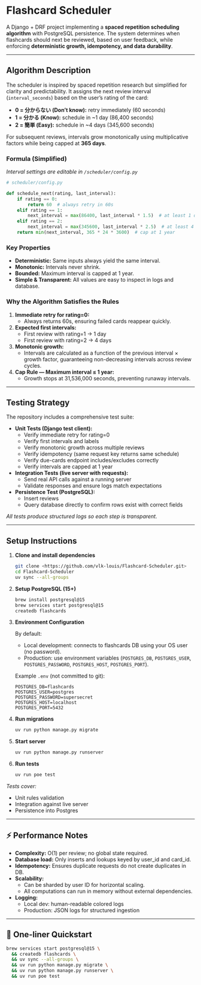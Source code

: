 # Flashcard Scheduler

A Django + DRF project implementing a **spaced repetition scheduling algorithm** with PostgreSQL persistence.
The system determines when flashcards should next be reviewed, based on user feedback, while enforcing **deterministic growth, idempotency, and data durability**.

---

## Algorithm Description

The scheduler is inspired by spaced repetition research but simplified for clarity and predictability.
It assigns the next review interval (`interval_seconds`) based on the user’s rating of the card:

- **0 = 分からない (Don’t know):** retry immediately (60 seconds)
- **1 = 分かる (Know):** schedule in ~1 day (86,400 seconds)
- **2 = 簡単 (Easy):** schedule in ~4 days (345,600 seconds)

For subsequent reviews, intervals grow monotonically using multiplicative factors while being capped at **365 days**.

### Formula (Simplified)

_Interval settings are editable in `/scheduler/config.py`_

```python
# scheduler/config.py

def schedule_next(rating, last_interval):
    if rating == 0:
        return 60  # always retry in 60s
    elif rating == 1:
        next_interval = max(86400, last_interval * 1.5)  # at least 1 day
    elif rating == 2:
        next_interval = max(345600, last_interval * 2.5)  # at least 4 days
    return min(next_interval, 365 * 24 * 3600)  # cap at 1 year
```

### Key Properties

- **Deterministic:** Same inputs always yield the same interval.
- **Monotonic:** Intervals never shrink.
- **Bounded:** Maximum interval is capped at 1 year.
- **Simple & Transparent:** All values are easy to inspect in logs and database.

### Why the Algorithm Satisfies the Rules

1. **Immediate retry for rating=0:**
   - Always returns 60s, ensuring failed cards reappear quickly.
2. **Expected first intervals:**
   - First review with rating=1 → 1 day
   - First review with rating=2 → 4 days
3. **Monotonic growth:**
   - Intervals are calculated as a function of the previous interval × growth factor, guaranteeing non-decreasing intervals across review cycles.
4. **Cap Rule — Maximum interval ≤ 1 year:**
   - Growth stops at 31,536,000 seconds, preventing runaway intervals.

---

## Testing Strategy

The repository includes a comprehensive test suite:

- **Unit Tests (Django test client):**
  - Verify immediate retry for rating=0
  - Verify first intervals and labels
  - Verify monotonic growth across multiple reviews
  - Verify idempotency (same request key returns same schedule)
  - Verify due-cards endpoint includes/excludes correctly
  - Verify intervals are capped at 1 year
- **Integration Tests (live server with requests):**
  - Send real API calls against a running server
  - Validate responses and ensure logs match expectations
- **Persistence Test (PostgreSQL):**
  - Insert reviews
  - Query database directly to confirm rows exist with correct fields

_All tests produce structured logs so each step is transparent._

---

## Setup Instructions

1. **Clone and install dependencies**

   ```sh
   git clone <https://github.com/vlk-louis/Flashcard-Scheduler.git>
   cd Flashcard-Scheduler
   uv sync --all-groups
   ```

2. **Setup PostgreSQL (15+)**

   ```sh
   brew install postgresql@15
   brew services start postgresql@15
   createdb flashcards
   ```

3. **Environment Configuration**

   By default:
   - Local development: connects to flashcards DB using your OS user (no password).
   - Production: use environment variables (`POSTGRES_DB`, `POSTGRES_USER`, `POSTGRES_PASSWORD`, `POSTGRES_HOST`, `POSTGRES_PORT`).

   Example `.env` (not committed to git):

   ```env
   POSTGRES_DB=flashcards
   POSTGRES_USER=postgres
   POSTGRES_PASSWORD=supersecret
   POSTGRES_HOST=localhost
   POSTGRES_PORT=5432
   ```

4. **Run migrations**

   ```sh
   uv run python manage.py migrate
   ```

5. **Start server**

   ```sh
   uv run python manage.py runserver
   ```

6. **Run tests**

   ```sh
   uv run poe test
   ```

_Tests cover:_
- Unit rules validation
- Integration against live server
- Persistence into Postgres

---

## ⚡ Performance Notes

- **Complexity:** O(1) per review; no global state required.
- **Database load:** Only inserts and lookups keyed by user_id and card_id.
- **Idempotency:** Ensures duplicate requests do not create duplicates in DB.
- **Scalability:**
  - Can be sharded by user ID for horizontal scaling.
  - All computations can run in memory without external dependencies.
- **Logging:**
  - Local dev: human-readable colored logs
  - Production: JSON logs for structured ingestion

---

## 🏁 One-liner Quickstart

```sh
brew services start postgresql@15 \
  && createdb flashcards \
  && uv sync --all-groups \
  && uv run python manage.py migrate \
  && uv run python manage.py runserver \
  && uv run poe test
```